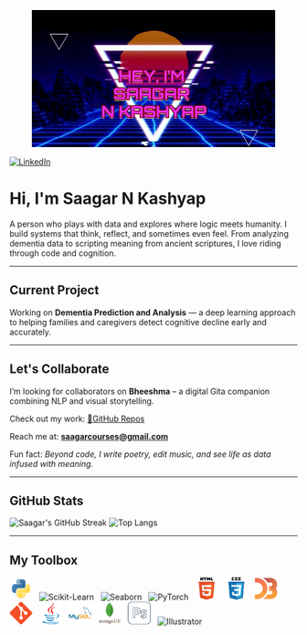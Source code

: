 <p align="center">
  <img src="saagar_banner.gif" alt="Cyberpunk Intro" />
</p>

[![LinkedIn](https://img.shields.io/badge/LinkedIn-Saagar%20N%20Kashyap-blue?logo=linkedin&style=for-the-badge)](https://www.linkedin.com/in/saagar-n-kashyap-7231ab206/)
&nbsp;


# Hi, I'm Saagar N Kashyap

A person who plays with data and explores where logic meets humanity. I build systems that think, reflect, and sometimes even feel. From analyzing dementia data to scripting meaning from ancient scriptures, I love riding through code and cognition.

---

## Current Project

Working on **Dementia Prediction and Analysis** — a deep learning approach to helping families and caregivers detect cognitive decline early and accurately.

---

## Let's Collaborate

I’m looking for collaborators on **Bheeshma** – a digital Gita companion combining NLP and visual storytelling.

Check out my work: [🔗GitHub Repos](https://github.com/saagarnkashyap?tab=repositories)

Reach me at: **saagarcourses@gmail.com**

Fun fact: *Beyond code, I write poetry, edit music, and see life as data infused with meaning.*

---

## GitHub Stats

![Saagar's GitHub Streak](https://github-readme-streak-stats.herokuapp.com/?user=saagarnkashyap&theme=tokyonight&cache_seconds=0)
![Top Langs](https://github-readme-stats.vercel.app/api/top-langs/?username=saagarnkashyap&layout=compact&theme=tokyonight&cache_seconds=0)


---

## My Toolbox

<img src="https://raw.githubusercontent.com/devicons/devicon/master/icons/python/python-original.svg" width="40" title="Python"/> &nbsp;
<img src="https://upload.wikimedia.org/wikipedia/commons/0/05/Scikit_learn_logo_small.svg" width="40" title="Scikit-Learn"/> &nbsp;
<img src="https://seaborn.pydata.org/_images/logo-mark-lightbg.svg" width="40" title="Seaborn"/> &nbsp;
<img src="https://www.vectorlogo.zone/logos/pytorch/pytorch-icon.svg" width="40" title="PyTorch"/> &nbsp;
<img src="https://raw.githubusercontent.com/devicons/devicon/master/icons/html5/html5-original-wordmark.svg" width="40" title="HTML5"/> &nbsp;
<img src="https://raw.githubusercontent.com/devicons/devicon/master/icons/css3/css3-original-wordmark.svg" width="40" title="CSS3"/> &nbsp;
<img src="https://raw.githubusercontent.com/devicons/devicon/master/icons/d3js/d3js-original.svg" width="40" title="D3.js"/> &nbsp;
<img src="https://raw.githubusercontent.com/devicons/devicon/master/icons/git/git-original.svg" width="40" title="Git"/> &nbsp;
<img src="https://raw.githubusercontent.com/devicons/devicon/master/icons/java/java-original.svg" width="40" title="Java"/> &nbsp;
<img src="https://raw.githubusercontent.com/devicons/devicon/master/icons/mysql/mysql-original-wordmark.svg" width="40" title="MySQL"/> &nbsp;
<img src="https://raw.githubusercontent.com/devicons/devicon/master/icons/mongodb/mongodb-original-wordmark.svg" width="40" title="MongoDB"/> &nbsp;
<img src="https://raw.githubusercontent.com/devicons/devicon/master/icons/photoshop/photoshop-line.svg" width="40" title="Photoshop"/> &nbsp;
<img src="https://www.vectorlogo.zone/logos/adobe_illustrator/adobe_illustrator-icon.svg" width="40" title="Illustrator"/>
